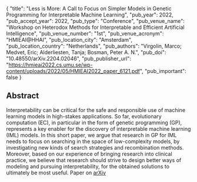 {
  "title": "Less is More: A Call to Focus on Simpler Models in Genetic Programming for Interpretable Machine Learning",
  "pub_year": 2022,
  "pub_accept_year": 2022,
  "pub_type": "Conference",
  "pub_venue_name": "Workshop on Heterodox Methods for Interpretable and Efficient Artificial Intelligence",
  "pub_venue_number": "1st",
  "pub_venue_acronym": "HMIEAI@HHAI",
  "pub_location_city": "Amsterdam",
  "pub_location_country": "Netherlands",
  "pub_authors": "Virgolin, Marco; Medvet, Eric; Alderliesten, Tanja; Bosman, Peter A. N.",
  "pub_doi": "10.48550/arXiv.2204.02046",
  "pub_publisher_url": "https://hmieai2022.cs.umu.se/wp-content/uploads/2022/05/HMIEAI2022_paper_6121.pdf",
  "pub_important": false
}

## Abstract
Interpretability can be critical for the safe and responsible use of machine learning models in high-stakes applications. So far, evolutionary computation (EC), in particular in the form of genetic programming (GP), represents a key enabler for the discovery of interpretable machine learning (IML) models. In this short paper, we argue that research in GP for IML needs to focus on searching in the space of low-complexity models, by investigating new kinds of search strategies and recombination methods. Moreover, based on our experience of bringing research into clinical practice, we believe that research should strive to design better ways of modeling and pursuing interpretability, for the obtained solutions to ultimately be most useful.
Paper on [arXiv](https://arxiv.org/abs/2204.02046)